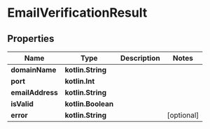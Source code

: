 
# EmailVerificationResult

## Properties
Name | Type | Description | Notes
------------ | ------------- | ------------- | -------------
**domainName** | **kotlin.String** |  | 
**port** | **kotlin.Int** |  | 
**emailAddress** | **kotlin.String** |  | 
**isValid** | **kotlin.Boolean** |  | 
**error** | **kotlin.String** |  |  [optional]



